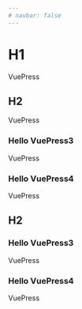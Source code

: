 ```yaml
---
# navbar: false
---
```


# H1
VuePress

## H2
VuePress

### Hello VuePress3
VuePress

### Hello VuePress4
VuePress

## H2

### Hello VuePress3
VuePress

### Hello VuePress4
VuePress
